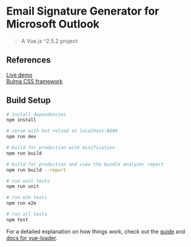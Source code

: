 # Email Signature Generator for Microsoft Outlook

> A Vue.js ^2.5.2 project


## References
[Live demo](https://chrisroselli.github.io/email-signature-generator)  
[Bulma CSS framework](https://bulma.io/) 


## Build Setup

``` bash
# install dependencies
npm install

# serve with hot reload at localhost:8080
npm run dev

# build for production with minification
npm run build

# build for production and view the bundle analyzer report
npm run build --report

# run unit tests
npm run unit

# run e2e tests
npm run e2e

# run all tests
npm test
```

For a detailed explanation on how things work, check out the [guide](http://vuejs-templates.github.io/webpack/) and [docs for vue-loader](http://vuejs.github.io/vue-loader).
